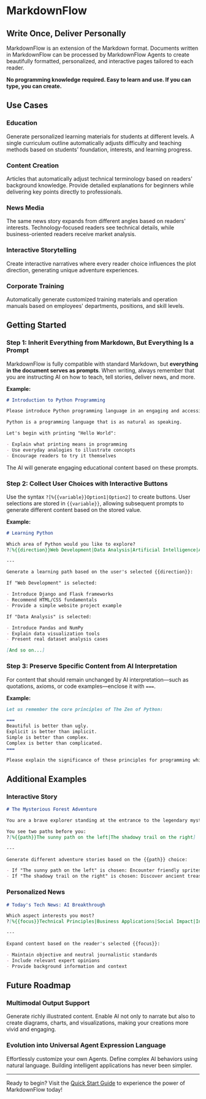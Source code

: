 # MarkdownFlow

## Write Once, Deliver Personally

MarkdownFlow is an extension of the Markdown format. Documents written in MarkdownFlow can be processed by MarkdownFlow Agents to create beautifully formatted, personalized, and interactive pages tailored to each reader.

**No programming knowledge required. Easy to learn and use. If you can type, you can create.**

## Use Cases

### Education

Generate personalized learning materials for students at different levels. A single curriculum outline automatically adjusts difficulty and teaching methods based on students' foundation, interests, and learning progress.

### Content Creation

Articles that automatically adjust technical terminology based on readers' background knowledge. Provide detailed explanations for beginners while delivering key points directly to professionals.

### News Media

The same news story expands from different angles based on readers' interests. Technology-focused readers see technical details, while business-oriented readers receive market analysis.

### Interactive Storytelling

Create interactive narratives where every reader choice influences the plot direction, generating unique adventure experiences.

### Corporate Training

Automatically generate customized training materials and operation manuals based on employees' departments, positions, and skill levels.

## Getting Started

### Step 1: Inherit Everything from Markdown, But Everything Is a Prompt

MarkdownFlow is fully compatible with standard Markdown, but **everything in the document serves as prompts**. When writing, always remember that you are instructing AI on how to teach, tell stories, deliver news, and more.

**Example:**

```markdown
# Introduction to Python Programming

Please introduce Python programming language in an engaging and accessible manner.

Python is a programming language that is as natural as speaking.

Let's begin with printing "Hello World":

- Explain what printing means in programming
- Use everyday analogies to illustrate concepts
- Encourage readers to try it themselves
```

The AI will generate engaging educational content based on these prompts.

### Step 2: Collect User Choices with Interactive Buttons

Use the syntax `?[%{{variable}}Option1|Option2]` to create buttons. User selections are stored in `{{variable}}`, allowing subsequent prompts to generate different content based on the stored value.

**Example:**

```markdown
# Learning Python

Which area of Python would you like to explore?
?[%{{direction}}Web Development|Data Analysis|Artificial Intelligence|Automation Scripts]

---

Generate a learning path based on the user's selected {{direction}}:

If "Web Development" is selected:

- Introduce Django and Flask frameworks
- Recommend HTML/CSS fundamentals
- Provide a simple website project example

If "Data Analysis" is selected:

- Introduce Pandas and NumPy
- Explain data visualization tools
- Present real dataset analysis cases

[And so on...]
```

### Step 3: Preserve Specific Content from AI Interpretation

For content that should remain unchanged by AI interpretation—such as quotations, axioms, or code examples—enclose it with `===`.

**Example:**

```markdown
Let us remember the core principles of The Zen of Python:

===
Beautiful is better than ugly.
Explicit is better than implicit.
Simple is better than complex.
Complex is better than complicated.
===

Please explain the significance of these principles for programming while preserving the original text.
```

## Additional Examples

### Interactive Story

```markdown
# The Mysterious Forest Adventure

You are a brave explorer standing at the entrance to the legendary mysterious forest.

You see two paths before you:
?[%{{path}}The sunny path on the left|The shadowy trail on the right]

---

Generate different adventure stories based on the {{path}} choice:

- If "The sunny path on the left" is chosen: Encounter friendly sprites and receive magical blessings
- If "The shadowy trail on the right" is chosen: Discover ancient treasures that require solving puzzles
```

### Personalized News

```markdown
# Today's Tech News: AI Breakthrough

Which aspect interests you most?
?[%{{focus}}Technical Principles|Business Applications|Social Impact|Investment Opportunities]

---

Expand content based on the reader's selected {{focus}}:

- Maintain objective and neutral journalistic standards
- Include relevant expert opinions
- Provide background information and context
```

## Future Roadmap

### Multimodal Output Support

Generate richly illustrated content. Enable AI not only to narrate but also to create diagrams, charts, and visualizations, making your creations more vivid and engaging.

### Evolution into Universal Agent Expression Language

Effortlessly customize your own Agents. Define complex AI behaviors using natural language. Building intelligent applications has never been simpler.

---

Ready to begin? Visit the [Quick Start Guide](getting-started/quickstart.md) to experience the power of MarkdownFlow today!
